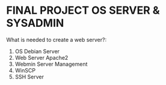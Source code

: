 # FINAL PROJECT OS SERVER & SYSADMIN
What is needed to create a web server?:
1. OS Debian Server
2. Web Server Apache2
3. Webmin Server Management
4. WinSCP
5. SSH Server
